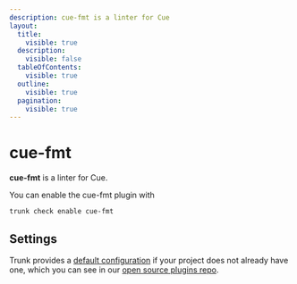 ```yaml
---
description: cue-fmt is a linter for Cue
layout:
  title:
    visible: true
  description:
    visible: false
  tableOfContents:
    visible: true
  outline:
    visible: true
  pagination:
    visible: true
---
```


# cue-fmt

**cue-fmt** is a linter for Cue.

You can enable the cue-fmt plugin with

```shell
trunk check enable cue-fmt
```

## Settings



Trunk provides a [default configuration](https://github.com/trunk-io/plugins/tree/main/linters/cue-fmt) if your project does not already have one,
which you can see in our [open source plugins repo](https://github.com/trunk-io/plugins/tree/main).

